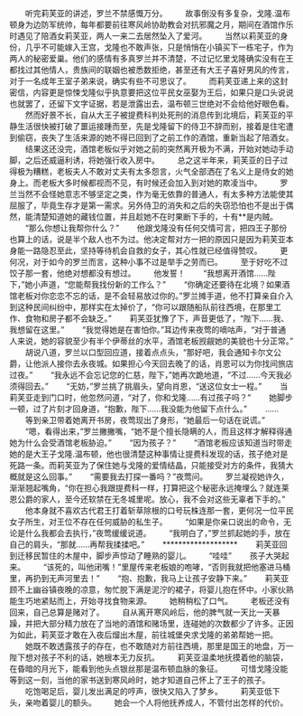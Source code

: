 　　听完莉芙亚的讲述，罗兰不禁感慨万分。
　　故事倒没有多复杂，戈隆.温布顿身为边防军统帅，每年都要前往寒风岭协助教会对抗邪魔之月，期间在酒馆作乐时遇见了陪酒女莉芙亚，两人一来二去居然坠入了爱河。
　　当然以莉芙亚的身份，几乎不可能嫁入王宫，戈隆也不敢声张，只是悄悄在小镇买下一栋宅子，作为两人的秘密爱巢。他们的感情有多真罗兰并不清楚，不过记忆里戈隆确实没有在王都找过其他情人，贵族间的联姻也被悉数拒绝，甚至还有大王子喜好男风的传言，对于一名成年王室子弟来说，确实有些不可思议了。
　　而莉芙亚递上来的这封密信，内容更是惊悚戈隆似乎执意要把这位平民女巫娶为王后，如果只是口头说说也就罢了，还留下文字证据，若是泄露出去，温布顿三世绝对不会给他好眼色看。
　　然而好景不长，自从大王子被提费科判处死刑的消息传到北境后，莉芙亚的平静生活很快被打破了噩运接踵而至，先是戈隆留下的侍卫不辞而别，接着是住宅遭到偷窃，丧失了生活来源的她不得已回到了之前工作的酒馆，重新当起了陪酒女。
　　结果这还没完，酒馆老板似乎对她之前的突然离开极为不满，开始对她动手动脚，之后还威逼利诱，将她强行收入房中。
　　总之这半年来，莉芙亚的日子过得极为糟糕，老板夫人不敢对丈夫有太多怨言，火气全部洒在了名义上是侍女的她身上。而老板大多时候都视而不见，有时候还会加入到对她的欺凌当中。
　　罗兰当然不会怪她意志不够坚定之类，作为毫无依靠的普通人，有太多种方法能使其屈服了，毕竟生存才是第一需求。另外侍卫的消失和之后的失窃恐怕也不是出于偶然，能清楚知道她的藏钱位置，并且趁她不在时果断下手的，十有**是内贼。
　　“那么你想让我帮你什么？”
　　他跟戈隆没有任何交情可言，把四王子那份也算上的话，说是半个敌人也不为过。他决定帮对方一把的原因只是因为莉芙亚本身能一路隐忍至此，坚持等待机会自救的女子，其心性就已经值得赞叹。
　　更何况，对于如今的罗兰而言，这种小事不过是举手之劳而已。
　　至于好吃不过饺子那一套，他绝对想都没有想过。
　　他发誓！
　　“我想离开酒馆……陛下，”她小声道，“您能帮我找份新的工作么？”
　　“你确定还要待在北境？如果酒馆老板对你恋恋不忘的话，是不会轻易放过你的。”罗兰摊手道，他不打算亲自介入到这种民间纠纷中，那样实在太掉价了，“你可以跟随船队前往西境，在那里工作、食物和房子都不会缺乏。”
　　莉芙亚犹豫了下，声音更低了，“陛下……我、我想留在这里。”
　　“我觉得她是在害怕你。”耳边传来夜莺的嘀咕声，“对于普通人来说，她的容貌至少有半个伊蒂丝的水平，酒馆老板觊觎她的美貌也十分正常。”
　　胡说八道，罗兰以口型回应道，接着点点头，“那好吧，我会通知卡尔文公爵，让他派人接你去永夜城。如果担心今天回去晚了的话，肖恩可以为你找间旅店过夜。”
　　“我永远不会忘记您的仁慈，陛下，”她再次跪地道，“不过……今天我必须得回去。”
　　“无妨，”罗兰挑了挑眉头，望向肖恩，“送这位女士一程。”
　　当莉芙亚走到门口时，他忽然问道，“对了，你和戈隆……有过孩子吗？”
　　她脚步一顿，过了片刻才回身道，“抱歉，陛下……我没能为他留下点什么。”
　　……
　　等到亲卫带着她离开书房，夜莺现出了身形，“她最后一句话在说谎。”
　　“嗯，看得出来，”罗兰撇撇嘴，“她不是个擅长隐瞒的人，而且这样才解释得通她为什么会受酒馆老板胁迫。”
　　“因为孩子？”
　　“酒馆老板应该知道当时带走她的是大王子戈隆.温布顿，他也很清楚这种事情让提费科发现的话，孩子绝对是死路一条。而莉芙亚为了保住她与戈隆的爱情结晶，只能接受对方的条件，我猜大概就是这么回事。”
　　“需要我去打探一番吗？”夜莺问。
　　罗兰凝视她许久，渐渐翘起嘴角，“你在担心我跟提费科一样，打算把这个秘密永远掩埋么？就连莱恩公爵的家人，至今还软禁在无冬城里呢。放心，我不会对这些无辜者下手的。”
　　他本身就不喜欢古代君王打着斩草除根的口号玩株连那一套，更何况一位平民女子所生，对王位不存在任何威胁的私生子。
　　“如果是你亲口说出的命令，无论是什么我都会去执行，”夜莺缓缓说道。
　　“我明白了，”罗兰抓起她的手，放在自己的肩头，“那就……再帮我揉揉吧。”
　　*******************
　　莉芙亚回到迁移民暂住的木屋中，脚步声惊动了睡熟的婴儿。
　　“哇哇”
　　孩子大哭起来。
　　“该死的，叫他闭嘴！”里屋传来老板娘的咆哮，“否则我就把他塞进马桶里，再扔到无声河里去！”
　　“抱、抱歉，我马上让孩子安静下来。”
　　莉芙亚顾不上幽谷镇夜晚的凉意，匆忙脱下满是泥泞的裙子，将婴儿抱在怀中。小家伙熟能生巧地紧贴而上，开始寻找食物来源。
　　她稍稍松了口气。
　　老板还没有回来，自己总算是赌对了。
　　自从离开寒风岭后，他的脾气就一天比一天暴躁，并把大部分精力放在了当地的酒馆和赌场里，连碰她的次数都少了许多。正因为如此，莉芙亚才敢在入夜后熘出木屋，前往城堡央求戈隆的弟弟帮她一把。
　　她既不敢透露孩子的存在，也不敢随对方前往西境，那里是国王的地盘，万一陛下想对孩子不利的话，她根本无力反抗。
　　莉芙亚温柔地抚摸着他的脑袋，在昏暗的月光下，能看到他头点银丝那是温布顿血脉的象征。
　　可惜戈隆没能等到这一刻，当他的家书送到寒风岭时，她才知道自己怀上了王子的孩子。
　　吃饱喝足后，婴儿发出满足的哼声，很快又陷入了梦乡。
　　莉芙亚低下头，亲吻着婴儿的额头。
　　她会一个人将他抚养成人，不管付出怎样的代价。